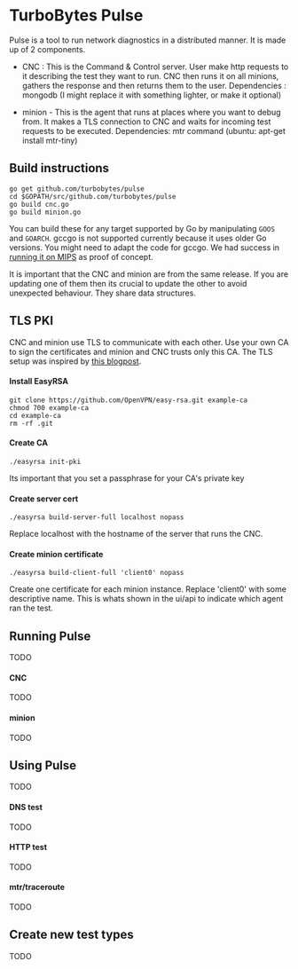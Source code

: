 # TurboBytes Pulse

Pulse is a tool to run network diagnostics in a distributed manner. It is made up of 2 components.

- CNC : This is the Command & Control server. User make http requests to it describing the test they want to run. CNC then  runs it on all minions, gathers the response and then returns them to the user.
Dependencies : mongodb (I might replace it with something lighter, or make it optional) 

- minion - This is the agent that runs at places where you want to debug from. It makes a TLS connection to CNC and waits for incoming test requests to be executed.
Dependencies: mtr command (ubuntu: apt-get install mtr-tiny)

## Build instructions

	go get github.com/turbobytes/pulse
	cd $GOPATH/src/github.com/turbobytes/pulse
	go build cnc.go
	go build minion.go

You can build these for any target supported by Go by manipulating `GOOS` and `GOARCH`.  gccgo is not supported currently because it uses older Go versions. You might need to adapt the code for gccgo. We had success in [running it on MIPS](http://www.sajalkayan.com/post/golang-openwrt-mips.html) as proof of concept.

It is important that the CNC and minion are from the same release. If you are updating one of them then its crucial to update the other to avoid unexpected behaviour. They share data structures.

## TLS PKI

CNC and minion use TLS to communicate with each other. Use your own CA to sign the certificates and minion and CNC trusts only this CA. The TLS setup was inspired by [this blogpost](http://www.hydrogen18.com/blog/your-own-pki-tls-golang.html).

#### Install EasyRSA

	git clone https://github.com/OpenVPN/easy-rsa.git example-ca
	chmod 700 example-ca
	cd example-ca
	rm -rf .git


#### Create CA

	./easyrsa init-pki

Its important that you set a passphrase for your CA's private key

#### Create server cert

	./easyrsa build-server-full localhost nopass

Replace localhost with the hostname of the server that runs the CNC.

#### Create minion certificate

	./easyrsa build-client-full 'client0' nopass

Create one certificate for each minion instance. Replace 'client0' with some descriptive name. This is whats shown in the ui/api to indicate which agent ran the test.

## Running Pulse

TODO

#### CNC

TODO

#### minion

TODO

## Using Pulse

TODO

#### DNS test

TODO

#### HTTP test

TODO

#### mtr/traceroute

TODO

## Create new test types

TODO